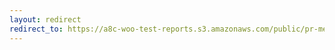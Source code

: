 ```yaml
---
layout: redirect
redirect_to: https://a8c-woo-test-reports.s3.amazonaws.com/public/pr-merge/41768/api/index.html
---
```

